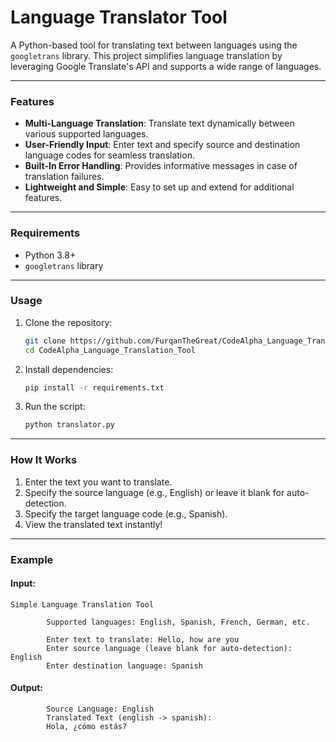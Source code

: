 **Language Translator Tool**
============================

A Python-based tool for translating text between languages using the `googletrans` library. This project simplifies language translation by leveraging Google Translate's API and supports a wide range of languages.

* * * * *

### **Features**

-   **Multi-Language Translation**: Translate text dynamically between various supported languages.
-   **User-Friendly Input**: Enter text and specify source and destination language codes for seamless translation.
-   **Built-In Error Handling**: Provides informative messages in case of translation failures.
-   **Lightweight and Simple**: Easy to set up and extend for additional features.

* * * * *

### **Requirements**

-   Python 3.8+
-   `googletrans` library

* * * * *

### **Usage**

1.  Clone the repository:

    ```bash
    git clone https://github.com/FurqanTheGreat/CodeAlpha_Language_Translation_Tool.git
    cd CodeAlpha_Language_Translation_Tool
    ```

2.  Install dependencies:

    ```bash
    pip install -r requirements.txt
    ```

3.  Run the script:

    ```bash
    python translator.py
    ```

* * * * *

### **How It Works**

1.  Enter the text you want to translate.
2.  Specify the source language (e.g., English) or leave it blank for auto-detection.
3.  Specify the target language code (e.g., Spanish).
4.  View the translated text instantly!

* * * * *

### **Example**

#### Input:

```plaintext
Simple Language Translation Tool

        Supported languages: English, Spanish, French, German, etc.

        Enter text to translate: Hello, how are you
        Enter source language (leave blank for auto-detection): English
        Enter destination language: Spanish
```

#### Output:

```plaintext
        Source Language: English
        Translated Text (english -> spanish):
        Hola, ¿cómo estás?
```
